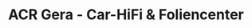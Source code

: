 ---
title: "ACR Gera - Car-HiFi & Foliencenter"
url: /gera/acr-gera-car-hifi-und-foliencenter/
shop: Hifi
---